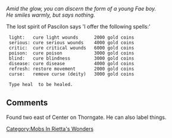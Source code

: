 *Amid the glow, you can discern the form of a young Fae boy.*  
*He smiles warmly, but says nothing.*

The lost spirit of Pascilon says 'I offer the following spells:'

` light:   cure light wounds      2000 gold coins`  
` serious: cure serious wounds    4000 gold coins`  
` critic:  cure critical wounds   6000 gold coins`  
` poison:  cure poison            3000 gold coins`  
` blind:   cure blindness         3000 gold coins`  
` disease: cure disease           4000 gold coins`  
` refresh: restore movement       2000 gold coins`  
` curse:   remove curse (deity)   3000 gold coins`

` Type heal `<type>` to be healed.`

## Comments

Found two east of Center on Thorngate. He can also label things.

[Category:Mobs In Rietta's
Wonders](Category:Mobs_In_Rietta's_Wonders "wikilink")
